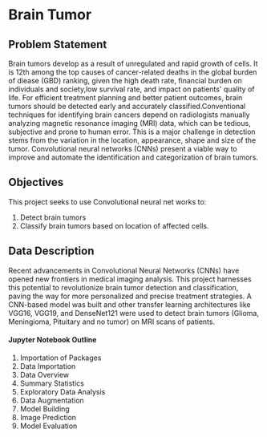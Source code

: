 # Brain Tumor

## Problem Statement 
Brain tumors develop as a result of unregulated and rapid growth of cells. It is 12th among the top causes of cancer-related deaths in the global burden of diease (GBD) ranking, given the high death rate, financial burden on individuals and society,low survival rate, and impact on patients' quality of life. For efficient treatment planning and better patient outcomes, brain tumors should be detected early and accurately classified.Conventional techniques for identifying brain cancers depend on radiologists manually analyzing magnetic resonance imaging (MRI) data, which can be tedious, subjective and prone to human error. This is a major challenge in detection stems from the variation in the location, appearance, shape and size of the tumor. Convolutional neural networks (CNNs) present a viable way to improve and automate the identification and categorization of brain tumors. 

## Objectives
This project seeks to use Convolutional neural net
works to:
1. Detect brain tumors
2. Classify brain tumors based on location of affected cells.

## Data Description
Recent advancements in Convolutional Neural Networks (CNNs) have opened new frontiers in medical imaging analysis. This project harnesses this potential to revolutionize brain tumor detection and classification, paving the way for more personalized and precise treatment strategies. A CNN-based model was built and other transfer learning architectures like VGG16, VGG19, and DenseNet121 were used to detect brain tumors (Glioma, Meningioma, Pituitary and no tumor) on MRI scans of patients.

#### Jupyter Notebook Outline
1. Importation of Packages
2. Data Importation
3. Data Overview
4. Summary Statistics
5. Exploratory Data Analysis
6. Data Augmentation
7. Model Building
8. Image Prediction
9. Model Evaluation
